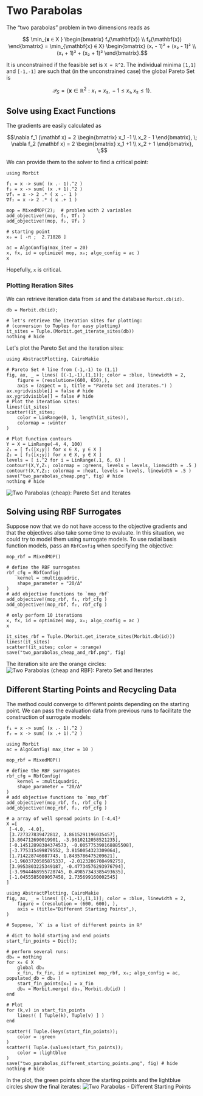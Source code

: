 # Two Parabolas

The “two parabolas” problem in two dimensions reads as
```math
    \min_{𝐱 ∈ X } 
    \begin{bmatrix} f₁(\mathbf{x}) \\ f₂(\mathbf{x}) \end{bmatrix} = 
    \min_{\mathbf{x} ∈ X}
    \begin{bmatrix}
    (x₁ - 1)² + (x₂ - 1)² \\
    (x₁ + 1)² + (x₂ + 1)²
    \end{bmatrix}.
```
It is unconstrained if the feasible set is ``X = ℝ^2``.
The individual minima ``[1,1]`` and ``[-1,-1]`` are such that (in the unconstrained case)
the global Pareto Set is 
```math
\mathcal{P}_{S} = \{ \mathbf{x} ∈ ℝ^2 : x₁ = x₂, \, -1 \le x₁, x₂ \le 1  \}.
```

## Solve using Exact Functions

The gradients are easily calculated as 
```math
\nabla f_1 (\mathbf x) = 2 \begin{bmatrix}
x_1 -1 \\ x_2 - 1 \end{bmatrix}, \;
\nabla f_2 (\mathbf x) = 2 \begin{bmatrix}
x_1 +1 \\ x_2 + 1 \end{bmatrix}, \;
```

We can provide them to the solver to find a critical point:

```@example 1
using Morbit

f₁ = x -> sum( (x .- 1).^2 )
f₂ = x -> sum( (x .+ 1).^2 )
∇f₁ = x -> 2 .* ( x .- 1 )
∇f₂ = x -> 2 .* ( x .+ 1 )

mop = MixedMOP(2);  # problem with 2 variables
add_objective!(mop, f₁, ∇f₁ )
add_objective!(mop, f₂, ∇f₂ )

# starting point
x₀ = [ -π ;  2.71828 ]

ac = AlgoConfig(max_iter = 20)
x, fx, id = optimize( mop, x₀; algo_config = ac ) 
x
```

Hopefully, `x` is critical.

### Plotting Iteration Sites

We can retrieve iteration data from `id` and the database `Morbit.db(id)`.
```@example 1
db = Morbit.db(id);

# let's retrieve the iteration sites for plotting:
# (conversion to Tuples for easy plotting)
it_sites = Tuple.(Morbit.get_iterate_sites(db))
nothing # hide
```

Let's plot the Pareto Set and the iteration sites:
```@example 1
using AbstractPlotting, CairoMakie

# Pareto Set ≙ line from (-1,-1) to (1,1)
fig, ax, _ = lines( [(-1,-1),(1,1)]; color = :blue, linewidth = 2,
    figure = (resolution=(600, 650),),
    axis = (aspect = 1, title = "Pareto Set and Iterates.") )
ax.xgridvisible[] = false # hide
ax.ygridvisible[] = false # hide
# Plot the iteration sites:
lines!(it_sites)
scatter!(it_sites; 
    color = LinRange(0, 1, length(it_sites)), 
    colormap = :winter
)

# Plot function contours 
Y = X = LinRange(-4, 4, 100)
Z₁ = [ f₁([x;y]) for x ∈ X, y ∈ X ]
Z₂ = [ f₂([x;y]) for x ∈ X, y ∈ X ]
levels = [ i.^2 for i = LinRange(.1, 6, 6) ]
contour!(X,Y,Z₁; colormap = :greens, levels = levels, linewidth = .5 )
contour!(X,Y,Z₂; colormap = :heat, levels = levels, linewidth = .5 )
save("two_parabolas_cheap.png", fig) # hide
nothing # hide
```
![Two Parabolas (cheap): Pareto Set and Iterates](two_parabolas_cheap.png)

## Solving using RBF Surrogates

Suppose now that we do not have access to the objective gradients and that the objectives also take some time to evaluate.
In this situation, we could try to model them using surrogate models.
To use radial basis function models, pass an `RbfConfig` when specifying the objective:
```@example 1
mop_rbf = MixedMOP()

# define the RBF surrogates
rbf_cfg = RbfConfig( 
    kernel = :multiquadric, 
    shape_parameter = "20/Δ" 
)
# add objective functions to `mop_rbf`
add_objective!(mop_rbf, f₁, rbf_cfg )
add_objective!(mop_rbf, f₂, rbf_cfg )

# only perform 10 iterations
x, fx, id = optimize( mop, x₀; algo_config = ac ) 
x
```
```@setup 1
it_sites_rbf = Tuple.(Morbit.get_iterate_sites(Morbit.db(id)))
lines!(it_sites)
scatter!(it_sites; color = :orange)
save("two_parabolas_cheap_and_rbf.png", fig)
```
The iteration site are the orange circles:
![Two Parabolas (cheap and RBF): Pareto Set and Iterates](two_parabolas_cheap_and_rbf.png)

## Different Starting Points and Recycling Data 

The method could converge to different points depending on the starting point. 
We can pass the evaluation data from previous runs to facilitate the construction of surrogate models:
```@setup 2
f₁ = x -> sum( (x .- 1).^2 )
f₂ = x -> sum( (x .+ 1).^2 )

using Morbit
ac = AlgoConfig( max_iter = 10 )

mop_rbf = MixedMOP()

# define the RBF surrogates
rbf_cfg = RbfConfig( 
    kernel = :multiquadric, 
    shape_parameter = "20/Δ" 
)
# add objective functions to `mop_rbf`
add_objective!(mop_rbf, f₁, rbf_cfg )
add_objective!(mop_rbf, f₂, rbf_cfg )

# a array of well spread points in [-4,4]²
X =[
 [-4.0, -4.0],
 [3.727327839472812, 3.8615291196035457],
 [3.804712690019901, -3.9610212058521235],
 [-0.14512898384374573, -0.005775390168885508],
 [-3.775315499879552, 3.8150054323309064],
 [1.714228746087743, 1.8435786475209621],
 [-1.9603720505875337, -2.0123206708499275],
 [3.9953803225349187, -0.47734576293976794],
 [-3.9944468955728745, 0.49857343385493635],
 [-1.0455585089057458, 2.735699160002545]
]

using AbstractPlotting, CairoMakie
fig, ax, _ = lines( [(-1,-1),(1,1)]; color = :blue, linewidth = 2,
    figure = (resolution = (600, 600), ),
    axis = (title="Different Starting Points",), 
)
```

```@example 2
# Suppose, `X` is a list of different points in ℝ²

# dict to hold starting and end points
start_fin_points = Dict();

# perform several runs:
db₀ = nothing 
for x₀ ∈ X
    global db₀
    x_fin, fx_fin, id = optimize( mop_rbf, x₀; algo_config = ac, populated_db = db₀ )
    start_fin_points[x₀] = x_fin
    db₀ = Morbit.merge( db₀, Morbit.db(id) )
end

# Plot
for (k,v) in start_fin_points
    lines!( [ Tuple(k), Tuple(v) ] )
end

scatter!( Tuple.(keys(start_fin_points)); 
    color = :green
)
scatter!( Tuple.(values(start_fin_points)); 
    color = :lightblue
)
save("two_parabolas_different_starting_points.png", fig) # hide 
nothing # hide
```

In the plot, the green points show the starting points and the lightblue circles show the final iterates:
![Two Parabolas - Different Starting Points](two_parabolas_different_starting_points.png)